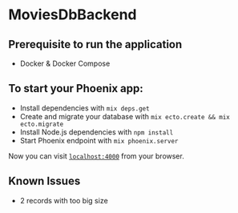# MoviesDbBackend

## Prerequisite to run the application

  * Docker & Docker Compose

## To start your Phoenix app:

  * Install dependencies with `mix deps.get`
  * Create and migrate your database with `mix ecto.create && mix ecto.migrate`
  * Install Node.js dependencies with `npm install`
  * Start Phoenix endpoint with `mix phoenix.server`

Now you can visit [`localhost:4000`](http://localhost:4000) from your browser.

## Known Issues
  
  * 2 records with too big size

